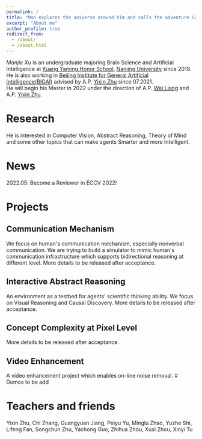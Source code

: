 ```yaml
---
permalink: /
title: "Man explores the universe around him and calls the adventure Science. --Edwin Hubble"
excerpt: "About me"
author_profile: true
redirect_from: 
  - /about/
  - /about.html
---
```


 *Manjie Xu* is an undergraduate majoring Brain Science and Artificial Intelligence at [Kuang Yaming Honor School](https://dii.nju.edu.cn/), [Nanjing University](https://www.nju.edu.cn/) since 2018.    
He is also working in [Beijing Institute for General Artificial Intelligence(BIGAI)](https://bigai.ai/) advised by A.P. [Yixin Zhu](https://yzhu.io/) since 07.2021.  
He will begin his Master in 2022 under the direction of A.P. [Wei Liang](https://liangwei-bit.github.io/web/) and A.P. [Yixin Zhu](https://yzhu.io/).
# Research
He is interested in Computer Vision, Abstract Reasoning, Theory of Mind and some other topics that can make agents Smarter and more Intelligent.
# News
2022.05: Become a Reviewer in ECCV 2022!
# Projects
## Communication Mechanism
We focus on human's communication mechanism, especially nonverbal communication. We are trying to build a simulator to mimic human's communication infrastructure which supports bidirectional reasoning at different level. More details to be released after acceptance. 
## Interactive Abstract Reasoning
An environment as a testbed for agents' scientific thinking ability. We focus on Visual Reasoning and Causal Discovery. More details to be released after acceptance.
## Concept Complexity at Pixel Level
More details to be released after acceptance. 
## Video Enhancement
A video enhancement project which enables on-line noise removal. # Demos to be add
# Teachers and friends
Yixin Zhu, Chi Zhang, Guangyuan Jiang, Peiyu Yu, Minglu Zhao, Yuzhe Shi, Lifeng Fan, Songchun Zhu, Yachong Guo, Zhihua Zhou, Xuxi Zhou, Xinyi Tu
